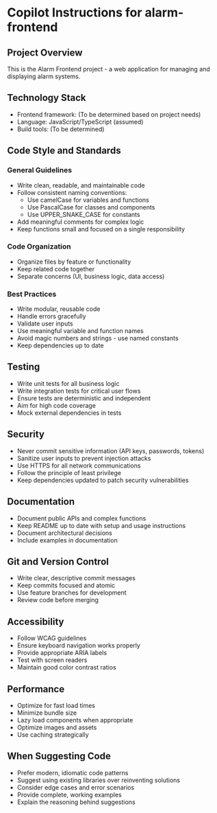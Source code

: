 # Copilot Instructions for alarm-frontend

## Project Overview
This is the Alarm Frontend project - a web application for managing and displaying alarm systems.

## Technology Stack
- Frontend framework: (To be determined based on project needs)
- Language: JavaScript/TypeScript (assumed)
- Build tools: (To be determined)

## Code Style and Standards

### General Guidelines
- Write clean, readable, and maintainable code
- Follow consistent naming conventions:
  - Use camelCase for variables and functions
  - Use PascalCase for classes and components
  - Use UPPER_SNAKE_CASE for constants
- Add meaningful comments for complex logic
- Keep functions small and focused on a single responsibility

### Code Organization
- Organize files by feature or functionality
- Keep related code together
- Separate concerns (UI, business logic, data access)

### Best Practices
- Write modular, reusable code
- Handle errors gracefully
- Validate user inputs
- Use meaningful variable and function names
- Avoid magic numbers and strings - use named constants
- Keep dependencies up to date

## Testing
- Write unit tests for all business logic
- Write integration tests for critical user flows
- Ensure tests are deterministic and independent
- Aim for high code coverage
- Mock external dependencies in tests

## Security
- Never commit sensitive information (API keys, passwords, tokens)
- Sanitize user inputs to prevent injection attacks
- Use HTTPS for all network communications
- Follow the principle of least privilege
- Keep dependencies updated to patch security vulnerabilities

## Documentation
- Document public APIs and complex functions
- Keep README up to date with setup and usage instructions
- Document architectural decisions
- Include examples in documentation

## Git and Version Control
- Write clear, descriptive commit messages
- Keep commits focused and atomic
- Use feature branches for development
- Review code before merging

## Accessibility
- Follow WCAG guidelines
- Ensure keyboard navigation works properly
- Provide appropriate ARIA labels
- Test with screen readers
- Maintain good color contrast ratios

## Performance
- Optimize for fast load times
- Minimize bundle size
- Lazy load components when appropriate
- Optimize images and assets
- Use caching strategically

## When Suggesting Code
- Prefer modern, idiomatic code patterns
- Suggest using existing libraries over reinventing solutions
- Consider edge cases and error scenarios
- Provide complete, working examples
- Explain the reasoning behind suggestions
